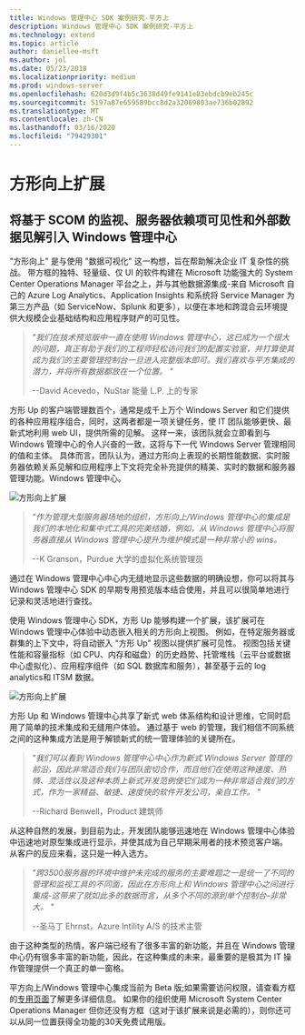 ```yaml
---
title: Windows 管理中心 SDK 案例研究-平方上
description: Windows 管理中心 SDK 案例研究-平方上
ms.technology: extend
ms.topic: article
author: daniellee-msft
ms.author: jol
ms.date: 05/23/2018
ms.localizationpriority: medium
ms.prod: windows-server
ms.openlocfilehash: 620d3d9f4b5c3638d49fe9141e83ebdcb9eb245c
ms.sourcegitcommit: 5197a87e659589bcc8d2a32069803ae736b02892
ms.translationtype: MT
ms.contentlocale: zh-CN
ms.lasthandoff: 03/16/2020
ms.locfileid: "79429301"
---
```

# <a name="squared-up-extension"></a>方形向上扩展

## <a name="bringing-scom-based-monitoring-server-dependency-visibility-and-external-data-insights-into-windows-admin-center"></a>将基于 SCOM 的监视、服务器依赖项可见性和外部数据见解引入 Windows 管理中心

"方形向上" 是与使用 "数据可视化" 这一构想，旨在帮助解决企业 IT 复杂性的挑战。 带方框的独特、轻量级、仅 UI 的软件构建在 Microsoft 功能强大的 System Center Operations Manager 平台之上，并与其他数据源集成-来自 Microsoft 自己的 Azure Log Analytics、Application Insights 和系统将 Service Manager 为第三方产品（如 ServiceNow、Splunk 和更多），以便在本地和跨混合云环境提供大规模企业基础结构和应用程序财产的可见性。

> <cite>"我们在技术预览版中一直在使用 Windows 管理中心，这已成为一个很大的问题，真正有助于我们的工程师轻松访问我们的配置实验室，并打算使其成为我们的主要管理控制台一旦进入完整版本即可。我们喜欢与平方集成的潜力，并将所有数据都放在一个位置。 "</cite>
>
> --David Acevedo，NuStar 能量 L.P. 上的专家

方形 Up 的客户端管理数百个，通常是成千上万个 Windows Server 和它们提供的各种应用程序组合，同时，这两者都是一项关键任务，使 IT 团队能够更快、最新式地利用 web UI，提供所需的见解。 这样一来，该团队就会立即看到与 Windows 管理中心的令人兴奋的一致，这将与下一代 Windows Server 管理相同的值和主体。 具体而言，团队认为，通过方形向上表现的长期性能数据、实时服务器依赖关系见解和应用程序上下文将完全补充提供的精美、实时的数据和服务器管理功能。Windows 管理中心。

![方形向上扩展](../../media/extend-case-study-squared-up/squared-up-1.png)

> <cite>"作为管理大型服务器场地的组织，方形向上/Windows 管理中心的集成是我们的本地化和集中式工具的完美结婚，例如，从 Windows 管理中心将服务器直接从 Windows 管理中心提升为维护模式是一种非常小的 wins。</cite>
>
> --K Granson，Purdue 大学的虚拟化系统管理员

通过在 Windows 管理中心中心内无缝地显示这些数据的明确设想，你可以将其与 Windows 管理中心 SDK 的早期专用预览版本结合使用，并且可以很简单地进行记录和灵活地进行查找。

使用 Windows 管理中心 SDK，方形 Up 能够构建一个扩展，该扩展可在 Windows 管理中心体验中动态嵌入相关的方形向上视图。 例如，在特定服务器或群集的上下文中，将自动嵌入 "方形 Up" 视图以提供扩展可见性。 视图包括关键性能和容量指标（如 CPU、内存和磁盘）的历史趋势、托管堆栈（云平台或数据中心虚拟化）、应用程序组件（如 SQL 数据库和服务），甚至基于云的 log analytics和 ITSM 数据。

![方形向上扩展](../../media/extend-case-study-squared-up/squared-up-2.png)

方形 Up 和 Windows 管理中心共享了新式 web 体系结构和设计思维，它同时启用了简单的技术集成和无缝用户体验。 通过基于 web 的管理，我们相信不同系统之间的这种集成方法是用于解锁新式的统一管理体验的关键所在。

> <cite>"我们可以看到 Windows 管理中心中心作为新式 Windows Server 管理的前沿，因此非常适合我们与团队密切合作，而且他们在使用这种速度、热情、灵活性以及这种本质上新式开发范例使它们成为一种非常适合我们的方式，作为一家精益、敏捷、速度快的软件开发公司，亲自工作。 "</cite>
>
> --Richard Benwell，Product 建筑师

从这种自然的发展，到目前为止，开发团队能够迅速地在 Windows 管理中心体验中迅速地对原型集成进行显示，并使其成为自己早期采用者的技术预览客户端。 从客户的反应来看，这只是一种入选方。

> <cite>"跨3500服务器的环境中维护未完成的服务的主要难题之一是统一了不同的管理和监视工具的不同面，因此在方形向上和 Windows 管理中心之间进行集成-这带来了就如此多的数据而言，从多个不同的源到单个控制台–非常大。 "</cite>
>
> --圣马丁 Ehrnst，Azure Intility A/S 的技术主管

由于这种类型的热情，客户端已经有了很多丰富的新功能，并且在 Windows 管理中心仍有很多丰富的新功能，因此，在这种集成的未来，最重要的是极其为 IT 操作管理提供一个真正的单一窗格。

平方向上/Windows 管理中心集成当前为 Beta 版;如果需要访问权限，请查看方框的[专用页面](https://squaredup.com/product/honolulu/windows-admin-center-extension/?utm_source=microsoft-wac&utm_medium=public-relations&utm_campaign=honolulu)了解更多详细信息。 如果你的组织使用 Microsoft System Center Operations Manager 但你还没有方框（这对于该扩展来说是必需的），则你还可以从同一位置获得全功能的30天免费试用版。 
